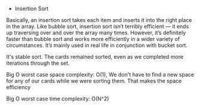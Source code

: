 * Insertion Sort

Basically, an insertion sort takes each item and inserts it into the right place in the array.
Like bubble sort, insertion sort isn’t terribly efficient — it ends up traversing over and over the array many times. However, it’s definitely faster than bubble sort and works more efficiently in a wider variety of circumstances. It’s mainly used in real life in conjunction with bucket sort.

It's  stable sort. The cards remained sorted, even as we completed more iterations through the set.

Big O worst case space complexity:
O(1), We don't have to find a new space for any of our cards while we were sorting them. That makes the space efficiency 

Big O worst case time complexity:
O(N^2)